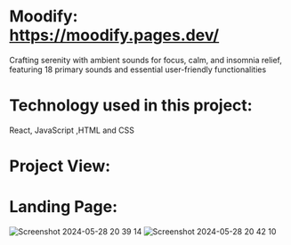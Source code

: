# Moodify: https://moodify.pages.dev/
Crafting serenity with ambient sounds for focus, calm, and insomnia relief, featuring 18 primary sounds and essential user-friendly functionalities
# Technology used in this project: 
React, JavaScript ,HTML and CSS
# Project View:
# Landing Page:
![Screenshot 2024-05-28 20 39 14](https://github.com/Nandan185/Moodify/assets/79567845/8b4a25b7-01a9-40a1-8669-b0a07cd9fba4)
![Screenshot 2024-05-28 20 42 10](https://github.com/Nandan185/Moodify/assets/79567845/f20295d1-1f1d-4035-8408-39452ee5ad3f)
